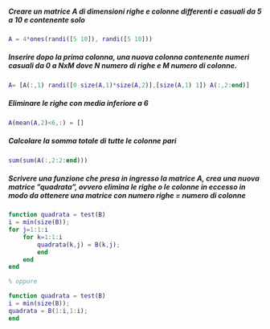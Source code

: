 ##### Creare un matrice A di dimensioni righe e colonne differenti e casuali da 5 a 10 e contenente solo

```matlab
A = 4*ones(randi([5 10]), randi([5 10]))
```

##### Inserire dopo la prima colonna, una nuova colonna contenente numeri casuali da 0 a NxM dove N numero di righe e M numero di colonne.

```matlab
A= [A(:,1) randi([0 size(A,1)*size(A,2)],[size(A,1) 1]) A(:,2:end)]
```

##### Eliminare le righe con media inferiore a 6

```matlab
A(mean(A,2)<6,:) = []
```

##### Calcolare la somma totale di tutte le colonne pari

```matlab
sum(sum(A(:,2:2:end)))
```

##### Scrivere una funzione che presa in ingresso la matrice A, crea una nuova matrice ”quadrata”, ovvero elimina le righe o le colonne in eccesso in modo da ottenere una matrice con numero righe = numero di colonne

```matlab
function quadrata = test(B)
i = min(size(B));
for j=1:1:i
    for k=1:1:i
        quadrata(k,j) = B(k,j);
        end
    end
end

% oppure

function quadrata = test(B)
i = min(size(B));
quadrata = B(1:i,1:i);
end
```
